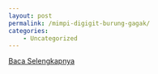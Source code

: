 ```yaml
---
layout: post
permalink: /mimpi-digigit-burung-gagak/
categories:
    - Uncategorized
---
```


[Baca Selengkapnya](/02)